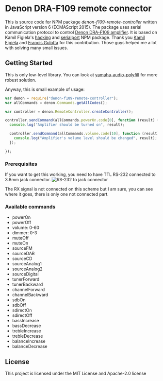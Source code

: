 # Denon DRA-F109 remote connector

This is source code for NPM package *denon-f109-remote-controller* written in JavaScript version 6 (ECMAScript 2015).
The package uses serial communication protocol to control [Denon DRA-F109 amplifier](https://www.denon.co.uk/uk/product/compactsystem/mini/df109dab).
It is based on Kamil Figiela's [hacking](http://kfigiela.github.io/2014/06/15/denon-remote-connector/) and [serialport](https://github.com/EmergingTechnologyAdvisors/node-serialport) NPM package.
Thank you [Kamil Figiela](http://kfigiela.github.io) and [Francis Gulotta](https://github.com/reconbot) for this contribution. Those guys helped me a lot with solving many small issues.

## Getting Started

This is only low-level library. You can look at [yamaha-audio-polyfill](https://github.com/lubino/yamaha-audio-polyfill) for more robust solution.

Anyway, this is small example of usage:

```javascript
var denon = require("denon-f109-remote-controller");
var allCommands = denon.Commands.getAllCodes();

var controller = denon.RemoteController.createController();

controller.sendCommand(allCommands.powerOn.code[0], function (result) {
  console.log("Amplifier should be turned on", result);

  controller.sendCommand(allCommands.volume.code[10], function (result) {
    console.log("Amplifier's volume level should be changed", result);
  });

});
```

### Prerequisites

If you want to get this working, you need to have TTL RS-232 connected to 3.8mm jack connector.
![RS-232 to jack connector](http://kfigiela.github.io/img/2014-06-15-denon-remote-connector_circuit.png)

The RX signal is not connected on this scheme but I am sure, you can see where it goes, there is only one not connected part.

### Available commands

* powerOn
* powerOff
* volume: 0-60
* dimmer: 0-3
* muteOff
* muteOn
* sourceFM
* sourceDAB
* sourceCD
* sourceAnalog1
* sourceAnalog2
* sourceDigital
* tunerForward
* tunerBackward
* channelForward
* channelBackward
* sdbOn
* sdbOff
* sdirectOn
* sdirectOff
* bassIncrease
* bassDecrease
* trebleIncrease
* trebleDecrease
* balanceIncrease
* balanceDecrease

## License

This project is licensed under the MIT License and Apache-2.0 license